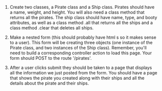 
1. Create two classes, a Pirate class and a Ship class. Pirates should have a name, weight, and height. You will also need a class method that returns all the pirates. The ship class should have name, type, and booty attributes, as well as a class method .all that returns all the ships and a class method .clear that deletes all ships.

2. Make a nested form (this should probably have html <label>s so it makes sense to a user). This form will be creating three objects (one instance of the Pirate class, and two instances of the Ship class). Remember, you'll need to build a corresponding controller action to load this page. Your form should POST to the route '/pirates'.

3. After a user clicks submit they should be taken to a page that displays all the information we just posted from the form. You should have a page that shows the pirate you created along with their ships and all the details about the pirate and their ships.
